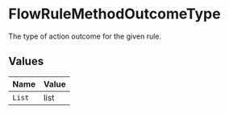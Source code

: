 # FlowRuleMethodOutcomeType

The type of action outcome for the given rule.


## Values

| Name   | Value  |
| ------ | ------ |
| `List` | list   |